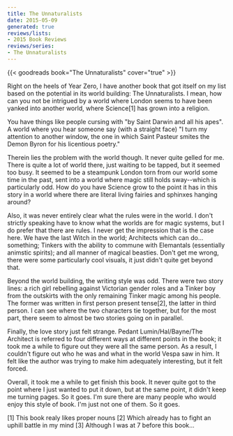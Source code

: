 ```yaml
---
title: The Unnaturalists
date: 2015-05-09
generated: true
reviews/lists:
- 2015 Book Reviews
reviews/series:
- The Unnaturalists
---
```

{{< goodreads book="The Unnaturalists" cover="true" >}}

Right on the heels of Year Zero, I have another book that got itself on my list based on the potential in its world building: The Unnaturalists. I mean, how can you not be intrigued by a world where London seems to have been yanked into another world, where Science[1] has grown into a religion.  

You have things like people cursing with "by Saint Darwin and all his apes". A world where you hear someone say (with a straight face) "I turn my attention to another window, the one in which Saint Pasteur smites the Demon Byron for his licentious poetry."  

<!--more-->

Therein lies the problem with the world though. It never quite gelled for me. There is quite a lot of world there, just waiting to be tapped, but it seemed too busy. It seemed to be a steampunk London torn from our world some time in the past, sent into a world where magic still holds sway--which is particularly odd. How do you have Science grow to the point it has in this story in a world where there are literal living fairies and sphinxes hanging around?  

Also, it was never entirely clear what the rules were in the world. I don't strictly speaking have to know what the worlds are for magic systems, but I do prefer that there are rules. I never get the impression that is the case here. We have the last Witch in the world; Architects which can do... something; Tinkers with the ability to commune with Elemantals (essentially animstic spirits); and all manner of magical beasties. Don't get me wrong, there were some particularly cool visuals, it just didn't quite get beyond that.  

Beyond the world building, the writing style was odd. There were two story lines: a rich girl rebelling against Victorian gender roles and a Tinker boy from the outskirts with the only remaining Tinker magic among his people. The former was written in first person present tense[2], the latter in third person. I can see where the two characters tie together, but for the most part, there seem to almost be two stories going on in parallel.  

Finally, the love story just felt strange. Pedant Lumin/Hal/Bayne/The Architect is referred to four different ways at different points in the book; it took me a while to figure out they were all the same person. As a result, I couldn't figure out who he was and what in the world Vespa saw in him. It felt like the author was trying to make him adequately interesting, but it felt forced.  

Overall, it took me a while to get finish this book. It never quite got to the point where I just wanted to put it down, but at the same point, it didn't keep me turning pages. So it goes. I'm sure there are many people who would enjoy this style of book. I'm just not one of them. So it goes.  

[1] This book realy likes proper nouns   [2] Which already has to fight an uphill battle in my mind   [3] Although I was at 7 before this book...


